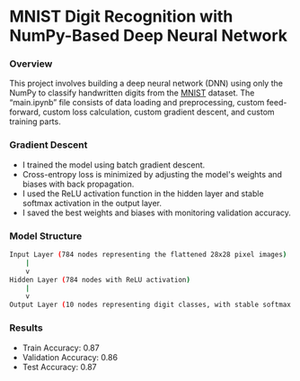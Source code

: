 # MNIST Digit Recognition with NumPy-Based Deep Neural Network

### Overview
This project involves building a deep neural network (DNN) using only the NumPy to classify handwritten digits from the [MNIST](http://yann.lecun.com/exdb/mnist/) dataset. The “main.ipynb” file consists of data loading and preprocessing, custom feed-forward, custom loss calculation, custom gradient descent, and custom training parts.

### Gradient Descent
* I trained the model using batch gradient descent.
* Cross-entropy loss is minimized by adjusting the model's weights and biases with back propagation.
* I used the ReLU activation function in the hidden layer and stable softmax activation in the output layer.
* I saved the best weights and biases with monitoring validation accuracy.

### Model Structure

```bash
Input Layer (784 nodes representing the flattened 28x28 pixel images) 
    |
    v
Hidden Layer (784 nodes with ReLU activation)
    |
    v
Output Layer (10 nodes representing digit classes, with stable softmax activation)
```

### Results
* Train Accuracy: 0.87
* Validation Accuracy: 0.86
* Test Accuracy: 0.87
